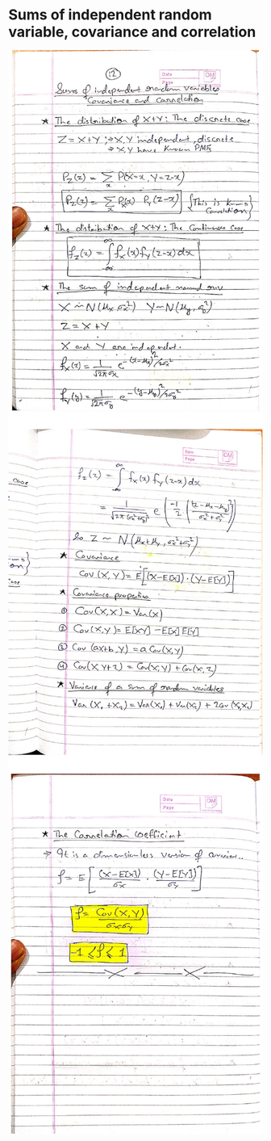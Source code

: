 # Sums of independent random variable, covariance and correlation

![](./1.jpg)
![](./2.jpg)
![](./3.jpg)
